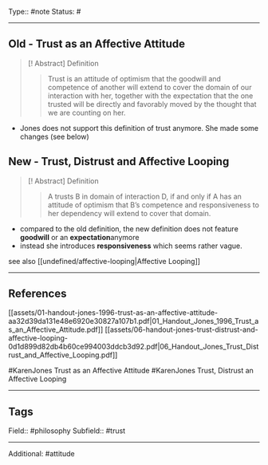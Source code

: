 Type:: #note
Status: #
___
## Old - Trust as an Affective Attitude

>[! Abstract] Definition
> >Trust is an attitude of optimism that the goodwill and competence of another will extend to cover the domain of our interaction with her, together with the expectation that the one trusted will be directly and favorably moved by the thought that we are counting on her.

- Jones does not support this definition of trust anymore. She made some changes (see below)

## New - Trust, Distrust and Affective Looping

>[! Abstract] Definition
> >A trusts B in domain of interaction D, if and only if A has an attitude of optimism that B’s competence and responsiveness to her dependency will extend to cover that domain.

- compared to the old definition, the new definition does not feature **goodwill** or an **expectation**anymore
- instead she introduces **responsiveness** which seems rather vague.

see also [[undefined/affective-looping|Affective Looping]]
___
## References

[[assets/01-handout-jones-1996-trust-as-an-affective-attitude-aa32d39da131e48e6920e30827a107b1.pdf|01_Handout_Jones_1996_Trust_as_an_Affective_Attitude.pdf]]
[[assets/06-handout-jones-trust-distrust-and-affective-looping-0d1d899d82db4b60ce994003ddcb3d92.pdf|06_Handout_Jones_Trust_Distrust_and_Affective_Looping.pdf]]

#KarenJones Trust as an Affective Attitude
#KarenJones Trust, Distrust an Affective Looping
___
## Tags

Field:: #philosophy 
Subfield:: #trust
___
Additional: #attitude 